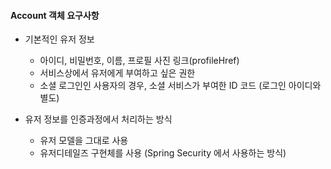 #### Account 객체 요구사항
* 기본적인 유저 정보
    * 아이디, 비밀번호, 이름, 프로필 사진 링크(profileHref)
    * 서비스상에서 유저에게 부여하고 싶은 권한
    * 소셜 로그인인 사용자의 경우, 소셜 서비스가 부여한 ID 코드 (로그인 아이디와 별도)
    

* 유저 정보를 인증과정에서 처리하는 방식
  * 유저 모델을 그대로 사용
  * 유저디테일즈 구현체를 사용 (Spring Security 에서 사용하는 방식)
  
